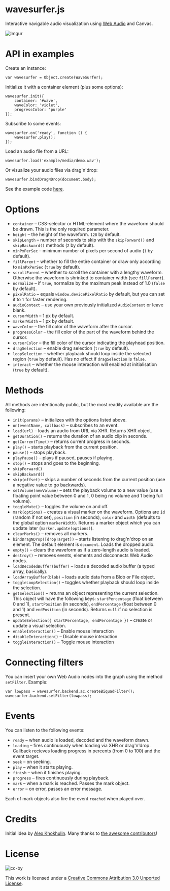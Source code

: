 wavesurfer.js
=============

Interactive navigable audio visualization using
[Web Audio](https://dvcs.w3.org/hg/audio/raw-file/tip/webaudio/specification.html) and Canvas.

![Imgur](http://i.imgur.com/dnH8q.png)

API in examples
===============

Create an instance:

    var wavesurfer = Object.create(WaveSurfer);

Initialize it with a container element (plus some options):

    wavesurfer.init({
        container: '#wave',
        waveColor: 'violet',
        progressColor: 'purple'
    });

Subscribe to some events:

    wavesurfer.on('ready', function () {
        wavesurfer.play();
    });

Load an audio file from a URL:

    wavesurfer.load('example/media/demo.wav');

Or visualize your audio files via drag'n'drop:

    wavesurfer.bindDragNDrop(document.body);

See the example code [here](https://github.com/katspaugh/wavesurfer.js/blob/master/example/main.js).

Options
=======

  * `container` – CSS-selector or HTML-element where the waveform should be drawn. This is the only required parameter.
  * `height` – the height of the waveform. `128` by default.
  * `skipLength` – number of seconds to skip with the `skipForward()` and `skipBackward()` methods (`2` by default).
  * `minPxPerSec` – minimum number of pixels per second of audio (`1` by default).
  * `fillParent` – whether to fill the entire container or draw only according to `minPxPerSec` (`true` by default).
  * `scrollParent` – whether to scroll the container with a lengthy waveform. Otherwise the waveform is shrinked to container width (see `fillParent`).
  * `normalize` – if `true`, normalize by the maximum peak instead of 1.0 (`false` by default).
  * `pixelRatio` – equals `window.devicePixelRatio` by default, but you can set it to `1` for faster rendering.
  * `audioContext` – use your own previously initialized `AudioContext` or leave blank.
  * `cursorWidth` – 1 px by default.
  * `markerWidth` – 1 px by default.
  * `waveColor` – the fill color of the waveform after the cursor.
  * `progressColor` – the fill color of the part of the waveform behind the cursor.
  * `cursorColor` – the fill color of the cursor indicating the playhead position.
  * `dragSelection` – enable drag selection (`true` by default).
  * `loopSelection` – whether playback should loop inside the selected region
  (`true` by default). Has no effect if `dragSelection` is `false`.
  * `interact` – whether the mouse interaction will enabled at initialisation (`true` by default).

Methods
=======

All methods are intentionally public, but the most readily available are the following:

 * `init(params)` – initializes with the options listed above.
 * `on(eventName, callback)` – subscribes to an event.
 * `load(url)` – loads an audio from URL via XHR. Returns XHR object.
 * `getDuration()` – returns the duration of an audio clip in seconds.
 * `getCurrentTime()` – returns current progress in seconds.
 * `play()` – starts playback from the current position.
 * `pause()` – stops playback.
 * `playPause()` – plays if paused, pauses if playing.
 * `stop()` – stops and goes to the beginning.
 * `skipForward()`
 * `skipBackward()`
 * `skip(offset)` – skips a number of seconds from the current position (use a negative value to go backwards).
 * `setVolume(newVolume)` – sets the playback volume to a new value (use a floating point value between 0 and 1, 0 being no volume and 1 being full volume).
 * `toggleMute()` – toggles the volume on and off.
 * `mark(options)` – creates a visual marker on the waveform. Options are `id` (random if not set), `position` (in seconds), `color` and `width` (defaults to the global option `markerWidth`). Returns a marker object which you can update later (`marker.update(options)`).
 * `clearMarks()` – removes all markers.
 * `bindDragNDrop([dropTarget])` – starts listening to drag'n'drop on an element. The default element is `document`. Loads the dropped audio.
 * `empty()` – clears the waveform as if a zero-length audio is loaded.
 * `destroy()` – removes events, elements and disconnects Web Audio nodes.
 * `loadDecodedBuffer(buffer)` – loads a decoded audio buffer (a typed array, basically).
 * `loadArrayBuffer(blob)` – loads audio data from a Blob or File object.
 * `toggleLoopSelection()` – toggles whether playback should loop inside the
 selection.
 * `getSelection()` – returns an object representing the current selection. This
 object will have the following keys: `startPercentage` (float between 0 and 1),
 `startPosition` (in seconds), `endPercentage` (float between 0 and 1) and
 `endPosition` (in seconds). Returns `null` if no selection is present.
 * `updateSelection({ startPercentage, endPercentage })` – create or update a visual selection.
 * `enableInteraction()` – Enable mouse interaction
 * `disableInteraction()` – Disable mouse interaction
 * `toggleInteraction()` – Toggle mouse interaction

Connecting filters
==================
You can insert your own Web Audio nodes into the graph using the method `setFilter`. Example:

    var lowpass = wavesurfer.backend.ac.createBiquadFilter();
    wavesurfer.backend.setFilter(lowpass);

Events
======

You can listen to the following events:

 * `ready` – when audio is loaded, decoded and the waveform drawn.
 * `loading` – fires continuously when loading via XHR or drag'n'drop. Callback recieves loading progress in percents (from 0 to 100) and the event target.
 * `seek` – on seeking.
 * `play` – when it starts playing.
 * `finish` – when it finishes playing.
 * `progress` – fires continuously during playback.
 * `mark` – when a mark is reached. Passes the mark object.
 * `error` – on error, passes an error message.

Each of mark objects also fire the event `reached` when played over.

Credits
=======

Initial idea by [Alex Khokhulin](https://github.com/xoxulin). Many thanks to [the awesome contributors](https://github.com/katspaugh/wavesurfer.js/contributors)!

License
=======

![cc-by](http://i.creativecommons.org/l/by/3.0/88x31.png)

This work is licensed under a [Creative Commons Attribution 3.0 Unported License](http://creativecommons.org/licenses/by/3.0/deed.en_US).
